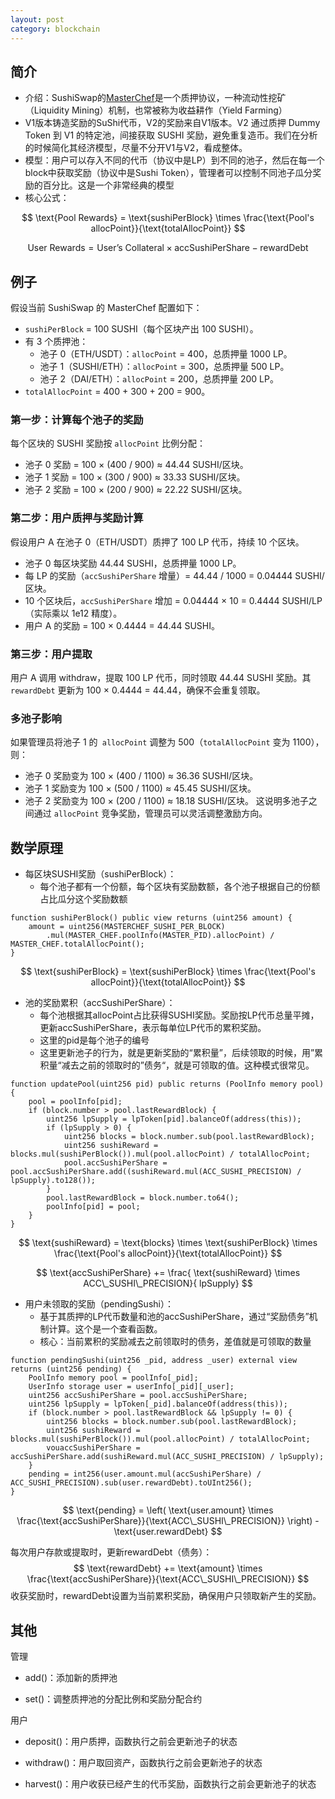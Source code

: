```yaml
---
layout: post
category: blockchain
---
```


## 简介

- 介绍：SushiSwap的[MasterChef](https://github.com/sushiswap/masterchef/blob/master/contracts/MasterChefV2.sol)是一个质押协议，一种流动性挖矿（Liquidity Mining）机制，也常被称为收益耕作（Yield Farming）
- V1版本铸造奖励的SuShi代币，V2的奖励来自V1版本。V2 通过质押 Dummy Token 到 V1 的特定池，间接获取 SUSHI 奖励，避免重复造币。我们在分析的时候简化其经济模型，尽量不分开V1与V2，看成整体。
- 模型：用户可以存入不同的代币（协议中是LP）到不同的池子，然后在每一个block中获取奖励（协议中是Sushi Token），管理者可以控制不同池子瓜分奖励的百分比。这是一个非常经典的模型
- 核心公式：

$$
\text{Pool Rewards} = \text{sushiPerBlock} \times \frac{\text{Pool's allocPoint}}{\text{totalAllocPoint}}
$$

$$
\text{User Rewards} = \text{User's Collateral} \times \text{accSushiPerShare} - \text{rewardDebt}
$$

## 例子

假设当前 SushiSwap 的 MasterChef 配置如下：

- `sushiPerBlock` = 100 SUSHI（每个区块产出 100 SUSHI）。
- 有 3 个质押池：
  - 池子 0（ETH/USDT）：`allocPoint` = 400，总质押量 1000 LP。
  - 池子 1（SUSHI/ETH）：`allocPoint` = 300，总质押量 500 LP。
  - 池子 2（DAI/ETH）：`allocPoint` = 200，总质押量 200 LP。
- `totalAllocPoint` = 400 + 300 + 200 = 900。

### 第一步：计算每个池子的奖励

每个区块的 SUSHI 奖励按 `allocPoint` 比例分配：

- 池子 0 奖励 = 100 × (400 / 900) ≈ 44.44 SUSHI/区块。
- 池子 1 奖励 = 100 × (300 / 900) ≈ 33.33 SUSHI/区块。
- 池子 2 奖励 = 100 × (200 / 900) ≈ 22.22 SUSHI/区块。

### 第二步：用户质押与奖励计算

假设用户 A 在池子 0（ETH/USDT）质押了 100 LP 代币，持续 10 个区块。

- 池子 0 每区块奖励 44.44 SUSHI，总质押量 1000 LP。
- 每 LP 的奖励（`accSushiPerShare` 增量）= 44.44 / 1000 = 0.04444 SUSHI/区块。
- 10 个区块后，`accSushiPerShare` 增加 = 0.04444 × 10 = 0.4444 SUSHI/LP（实际乘以 1e12 精度）。
- 用户 A 的奖励 = 100 × 0.4444 = 44.44 SUSHI。

### 第三步：用户提取

用户 A 调用 withdraw，提取 100 LP 代币，同时领取 44.44 SUSHI 奖励。其 `rewardDebt` 更新为 100 × 0.4444 = 44.44，确保不会重复领取。

### 多池子影响

如果管理员将池子 1 的` allocPoint` 调整为 500（`totalAllocPoint` 变为 1100），则：

- 池子 0 奖励变为 100 × (400 / 1100) ≈ 36.36 SUSHI/区块。
- 池子 1 奖励变为 100 × (500 / 1100) ≈ 45.45 SUSHI/区块。
- 池子 2 奖励变为 100 × (200 / 1100) ≈ 18.18 SUSHI/区块。 这说明多池子之间通过 `allocPoint` 竞争奖励，管理员可以灵活调整激励方向。

## 数学原理

- 每区块SUSHI奖励（sushiPerBlock）：
  - 每个池子都有一个份额，每个区块有奖励数额，各个池子根据自己的份额占比瓜分这个奖励数额

```solidity
function sushiPerBlock() public view returns (uint256 amount) {
    amount = uint256(MASTERCHEF_SUSHI_PER_BLOCK)
        .mul(MASTER_CHEF.poolInfo(MASTER_PID).allocPoint) / MASTER_CHEF.totalAllocPoint();
}
```

$$
\text{sushiPerBlock} = \text{sushiPerBlock} \times \frac{\text{Pool's allocPoint}}{\text{totalAllocPoint}}
$$

- 池的奖励累积（accSushiPerShare）：
  - 每个池根据其allocPoint占比获得SUSHI奖励。奖励按LP代币总量平摊，更新accSushiPerShare，表示每单位LP代币的累积奖励。
  - 这里的pid是每个池子的编号
  - 这里更新池子的行为，就是更新奖励的“累积量”，后续领取的时候，用”累积量“减去之前的领取时的”债务“，就是可领取的值。这种模式很常见。

```solidity
function updatePool(uint256 pid) public returns (PoolInfo memory pool) {
    pool = poolInfo[pid];
    if (block.number > pool.lastRewardBlock) {
        uint256 lpSupply = lpToken[pid].balanceOf(address(this));
        if (lpSupply > 0) {
            uint256 blocks = block.number.sub(pool.lastRewardBlock);
            uint256 sushiReward = blocks.mul(sushiPerBlock()).mul(pool.allocPoint) / totalAllocPoint;
            pool.accSushiPerShare = pool.accSushiPerShare.add((sushiReward.mul(ACC_SUSHI_PRECISION) / lpSupply).to128());
        }
        pool.lastRewardBlock = block.number.to64();
        poolInfo[pid] = pool;
    }
}
```

$$
\text{sushiReward} = \text{blocks} \times \text{sushiPerBlock} \times \frac{\text{Pool's allocPoint}}{\text{totalAllocPoint}}
$$

$$
\text{accSushiPerShare} += \frac{ \text{sushiReward} \times ACC\_SUSHI\_PRECISION}{ lpSupply}
$$

- 用户未领取的奖励（pendingSushi）：
  - 基于其质押的LP代币数量和池的accSushiPerShare，通过“奖励债务”机制计算。这个是一个查看函数。
  - 核心：当前累积的奖励减去之前领取时的债务，差值就是可领取的数量

```solidity
function pendingSushi(uint256 _pid, address _user) external view returns (uint256 pending) {
    PoolInfo memory pool = poolInfo[_pid];
    UserInfo storage user = userInfo[_pid][_user];
    uint256 accSushiPerShare = pool.accSushiPerShare;
    uint256 lpSupply = lpToken[_pid].balanceOf(address(this));
    if (block.number > pool.lastRewardBlock && lpSupply != 0) {
        uint256 blocks = block.number.sub(pool.lastRewardBlock);
        uint256 sushiReward = blocks.mul(sushiPerBlock()).mul(pool.allocPoint) / totalAllocPoint;
        vouaccSushiPerShare = accSushiPerShare.add(sushiReward.mul(ACC_SUSHI_PRECISION) / lpSupply);
    }
    pending = int256(user.amount.mul(accSushiPerShare) / ACC_SUSHI_PRECISION).sub(user.rewardDebt).toUInt256();
}
```

$$
\text{pending} = \left( \text{user.amount} \times \frac{\text{accSushiPerShare}}{\text{ACC\_SUSHI\_PRECISION}} \right) - \text{user.rewardDebt}
$$

每次用户存款或提取时，更新rewardDebt（债务）：
$$
\text{rewardDebt} += \text{amount} \times \frac{\text{accSushiPerShare}}{\text{ACC\_SUSHI\_PRECISION}}
$$
收获奖励时，rewardDebt设置为当前累积奖励，确保用户只领取新产生的奖励。

## 其他

管理

- add()：添加新的质押池

- set()：调整质押池的分配比例和奖励分配合约

用户

- deposit()：用户质押，函数执行之前会更新池子的状态

- withdraw()：用户取回资产，函数执行之前会更新池子的状态

- harvest()：用户收获已经产生的代币奖励，函数执行之前会更新池子的状态

























